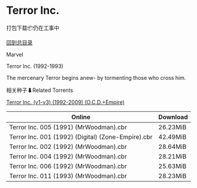 # Terror Inc.

打包下载📦仍在工事中

[回到总目录](/Catalogs.md)

Marvel

Terror Inc. (1992-1993)

The mercenary Terror begins anew- by tormenting those who cross him. 





相关种子⬇Related Torrents

[Terror Inc. (v1-v3) (1992-2009) (O.C.D.+Empire)](https://github.com/alicewish/markdown/blob/master/torrent/Terror-Inc---v1-v3---1992-2009---O-C-D--Empire.md)

Online | Download
--- | ---
Terror Inc. 005 (1991) (MrWoodman).cbr | 26.23MiB
Terror Inc. 001 (1992) (Digital) (Zone-Empire).cbr | 42.49MiB
Terror Inc. 002 (1992) (MrWoodman).cbr | 28.64MiB
Terror Inc. 004 (1992) (MrWoodman).cbr | 28.21MiB
Terror Inc. 006 (1992) (MrWoodman).cbr | 25.63MiB
Terror Inc. 011 (1993) (MrWoodman).cbr | 28.23MiB